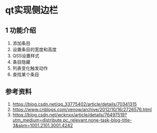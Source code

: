 # qt实现侧边栏   

## 1 功能介绍   
1. 添加条目   
2. 设置条目的宽度和高度  
3. QSS设置样式   
4. 条目隐藏    
5. 列表变化触发动作   
6. 查找某个条目   




## 参考资料   
1. https://blog.csdn.net/qq_33775402/article/details/70341315     
2. https://www.cnblogs.com/venow/archive/2012/10/16/2726576.html    
3. https://blog.csdn.net/wcknxx/article/details/76497519?utm_medium=distribute.pc_relevant.none-task-blog-title-3&spm=1001.2101.3001.4242   